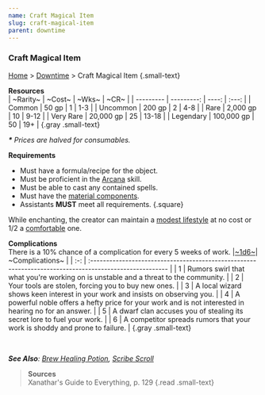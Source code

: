 ```yaml
---
name: Craft Magical Item
slug: craft-magical-item
parent: downtime
---
```

### Craft Magical Item
[Home](dm-operations-center) > [Downtime](downtime) > Craft Magical Item {.small-text}

**Resources**<br/>
| ~Rarity~  |     ~Cost~ | ~Wks~ | ~CR~  |
| --------- | ---------: | ----: | :---: |
| Common    |      50 gp |     1 |  1-3  |
| Uncommon  |     200 gp |     2 |  4-8  |
| Rare      |   2,000 gp |    10 | 9-12  |
| Very Rare |  20,000 gp |    25 | 13-18 |
| Legendary | 100,000 gp |    50 |  19+  |
{.gray .small-text}

***\*** Prices are halved for consumables.*

**Requirements**<br/>
- Must have a formula/recipe for the object.
- Must be proficient in the [Arcana](arcana) skill.
- Must be able to cast any contained spells.
- Must have the [material components](spell-components).
- Assistants **MUST** meet all requirements.
{.square}

While enchanting, the creator can maintain a [modest lifestyle](lifestyle-expenses) at no cost or 1/2 a [comfortable](lifestyle-expenses) one.

**Complications**<br/>
There is a 10% chance of a complication for every 5 weeks of work.
|[~1d6~](/roll/1d6)| ~Complications~                                                                            |
| :-: | :------------------------------------------------------------------------------------------------------ |
|  1  | Rumors swirl that what you're working on is unstable and a threat to the community.                     |
|  2  | Your tools are stolen, forcing you to buy new ones.                                                     |
|  3  | A local wizard shows keen interest in your work and insists on observing you.                           |
|  4  | A powerful noble offers a hefty price for your work and is not interested in hearing no for an answer.  |
|  5  | A dwarf clan accuses you of stealing its secret lore to fuel your work.                                 | 
|  6  | A competitor spreads rumors that your work is shoddy and prone to failure.                              |
{.gray .small-text}

<br/>

***See Also**: [Brew Healing Potion](brew-healing-potion), [Scribe Scroll](scribe-scroll)*

> **Sources** <br/>
> Xanathar's Guide to Everything, p. 129
{.read .small-text}